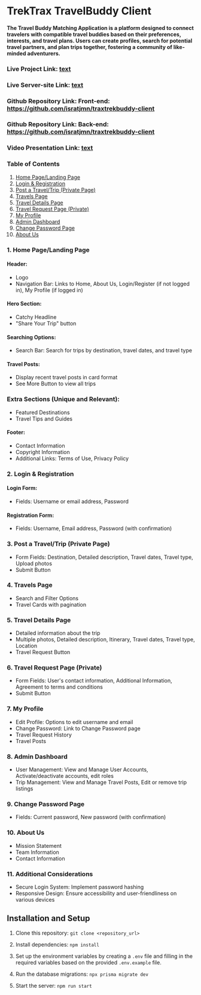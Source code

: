# TrekTrax TravelBuddy Client

#### The Travel Buddy Matching Application is a platform designed to connect travelers with compatible travel buddies based on their preferences, interests, and travel plans. Users can create profiles, search for potential travel partners, and plan trips together, fostering a community of like-minded adventurers.

### Live Project Link: [text](https://traxtrek-client.vercel.app/)

### Live Server-site Link: [text]( https://trektrax-server.vercel.app/)

### Github Repository Link: Front-end: <https://github.com/isratjmn/traxtrekbuddy-client>

### Github Repository Link: Back-end: <https://github.com/isratjmn/traxtrekbuddy-client>

### Video Presentation Link: [text](https://drive.google.com/file/d/10CP9Zs_Y1javfHWKlurqxzh6J93Lk0Dz/view?usp=sharing)

### Table of Contents

1. [Home Page/Landing Page](#home-page-landing-page)
2. [Login & Registration](#login--registration)
3. [Post a Travel/Trip (Private Page)](#post-a-traveltrip-private-page)
4. [Travels Page](#travels-page)
5. [Travel Details Page](#travel-details-page)
6. [Travel Request Page (Private)](#travel-request-page-private)
7. [My Profile](#my-profile)
8. [Admin Dashboard](#admin-dashboard)
9. [Change Password Page](#change-password-page)
10. [About Us](#about-us)

### 1. Home Page/Landing Page

#### Header:

- Logo
- Navigation Bar: Links to Home, About Us, Login/Register (if not logged in), My Profile (if logged in)

#### Hero Section:

- Catchy Headline
- "Share Your Trip" button

#### Searching Options:

- Search Bar: Search for trips by destination, travel dates, and travel type

#### Travel Posts:

- Display recent travel posts in card format
- See More Button to view all trips

### Extra Sections (Unique and Relevant):

- Featured Destinations
- Travel Tips and Guides

#### Footer:

- Contact Information
- Copyright Information
- Additional Links: Terms of Use, Privacy Policy

### 2. Login & Registration

#### Login Form:

- Fields: Username or email address, Password

#### Registration Form:

- Fields: Username, Email address, Password (with confirmation)

### 3. Post a Travel/Trip (Private Page)

- Form Fields: Destination, Detailed description, Travel dates, Travel type, Upload photos
- Submit Button

### 4. Travels Page

- Search and Filter Options
- Travel Cards with pagination

### 5. Travel Details Page

- Detailed information about the trip
- Multiple photos, Detailed description, Itinerary, Travel dates, Travel type, Location
- Travel Request Button

### 6. Travel Request Page (Private)

- Form Fields: User's contact information, Additional Information, Agreement to terms and conditions
- Submit Button

### 7. My Profile

- Edit Profile: Options to edit username and email
- Change Password: Link to Change Password page
- Travel Request History
- Travel Posts

### 8. Admin Dashboard

- User Management: View and Manage User Accounts, Activate/deactivate accounts, edit roles
- Trip Management: View and Manage Travel Posts, Edit or remove trip listings

### 9. Change Password Page

- Fields: Current password, New password (with confirmation)

### 10. About Us

- Mission Statement
- Team Information
- Contact Information

### 11. Additional Considerations

- Secure Login System: Implement password hashing
- Responsive Design: Ensure accessibility and user-friendliness on various devices

## Installation and Setup

1. Clone this repository: `git clone <repository_url>`

2. Install dependencies: `npm install`

3. Set up the environment variables by creating a `.env` file and filling in the required variables based on the provided `.env.example` file.

4. Run the database migrations: `npx prisma migrate dev`

5. Start the server: `npm run start`
